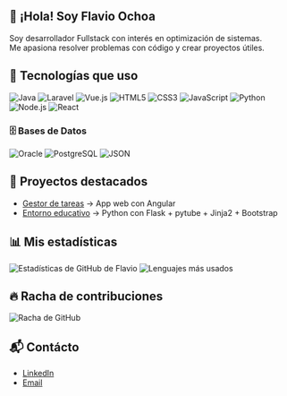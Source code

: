 ## 👋 ¡Hola! Soy Flavio Ochoa  
Soy desarrollador Fullstack con interés en optimización de sistemas.  
Me apasiona resolver problemas con código y crear proyectos útiles.
## 🚀 Tecnologías que uso
![Java](https://img.shields.io/badge/Java-ED8B00?logo=java&logoColor=white)
![Laravel](https://img.shields.io/badge/Laravel-FF2D20?logo=laravel&logoColor=white)
![Vue.js](https://img.shields.io/badge/Vue.js-35495E?logo=vue.js&logoColor=4FC08D)
![HTML5](https://img.shields.io/badge/HTML5-E34F26?logo=html5&logoColor=white)
![CSS3](https://img.shields.io/badge/CSS3-1572B6?logo=css3&logoColor=white)
![JavaScript](https://img.shields.io/badge/JavaScript-F7DF1E?logo=javascript&logoColor=black)
![Python](https://img.shields.io/badge/Python-3776AB?logo=python&logoColor=white)
![Node.js](https://img.shields.io/badge/Node.js-339933?logo=node.js&logoColor=white)
![React](https://img.shields.io/badge/React-20232A?logo=react&logoColor=61DAFB)
### 🗄️ Bases de Datos
![Oracle](https://img.shields.io/badge/Oracle-F80000?logo=oracle&logoColor=white)
![PostgreSQL](https://img.shields.io/badge/PostgreSQL-316192?logo=postgresql&logoColor=white)
![JSON](https://img.shields.io/badge/JSON-000000?logo=json&logoColor=white)
## 📌 Proyectos destacados
- [Gestor de tareas](https://github.com/flavioOchoa1/crud) → App web con Angular
- [Entorno educativo](https://github.com/flavioOchoa1/youtube_downloader_web) → Python con Flask  + pytube + Jinja2  + Bootstrap 
## 📊 Mis estadísticas
![Estadísticas de GitHub de Flavio](https://github-readme-stats.vercel.app/api?username=flavioOchoa1&show_icons=true&theme=tokyonight&locale=es)
![Lenguajes más usados](https://github-readme-stats.vercel.app/api/top-langs/?username=flavioOchoa1&layout=compact&theme=tokyonight&locale=es)
## 🔥 Racha de contribuciones
![Racha de GitHub](https://streak-stats.demolab.com?user=flavioOchoa1&theme=tokyonight&locale=es)
## 📬 Contácto
- [LinkedIn](www.linkedin.com/in/arturoochoa1)
- [Email](mailto:flavioarturoo@gmail.com)
